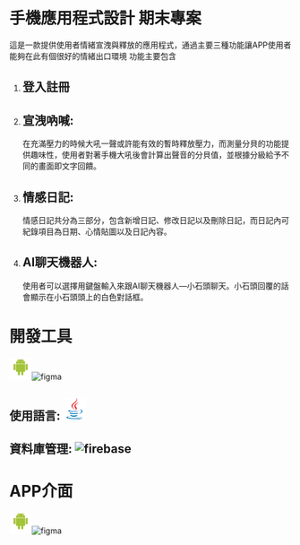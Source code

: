 手機應用程式設計 期末專案
===
這是一款提供使用者情緒宣洩與釋放的應用程式，通過主要三種功能讓APP使用者能夠在此有個很好的情緒出口環境
功能主要包含
1. 登入註冊
   ---
2. 宣洩吶喊:
   ---
   在充滿壓力的時候大吼一聲或許能有效的暫時釋放壓力，而測量分貝的功能提供趣味性，使用者對著手機大吼後會計算出聲音的分貝值，並根據分級給予不同的畫面即文字回饋。
3. 情感日記:
   ---
   情感日記共分為三部分，包含新增日記、修改日記以及刪除日記，而日記內可紀錄項目為日期、心情貼圖以及日記內容。
4. AI聊天機器人:
   ---
   使用者可以選擇用鍵盤輸入來跟AI聊天機器人—小石頭聊天。小石頭回覆的話會顯示在小石頭頭上的白色對話框。

開發工具
===
<p align="left"> <img src="https://raw.githubusercontent.com/devicons/devicon/master/icons/android/android-original-wordmark.svg" alt="android" width="40" height="40"/><img src="https://www.vectorlogo.zone/logos/figma/figma-icon.svg" alt="figma" width="40" height="40"/></p>

使用語言:  <img src="https://raw.githubusercontent.com/devicons/devicon/master/icons/java/java-original.svg" alt="java" width="40" height="40"/>
---
資料庫管理: <img src="https://www.vectorlogo.zone/logos/firebase/firebase-icon.svg" alt="firebase" width="40" height="40"/>
---

APP介面
===
<p align="left"><img src="https://raw.githubusercontent.com/devicons/devicon/master/icons/android/android-original-wordmark.svg" alt="android" width="40" height="40"/><img src="https://www.vectorlogo.zone/logos/figma/figma-icon.svg" alt="figma" width="40" height="40"/></p>
